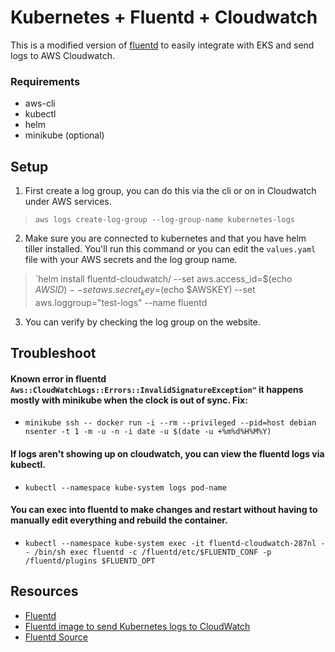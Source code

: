 # Kubernetes + Fluentd + Cloudwatch

This is a modified version of [fluentd](https://www.fluentd.org) to easily integrate with EKS and send logs to AWS Cloudwatch.

### Requirements

- aws-cli
- kubectl
- helm
- minikube (optional)

## Setup

1. First create a log group, you can do this via the cli or on in Cloudwatch under AWS services.

> `aws logs create-log-group --log-group-name kubernetes-logs`

2. Make sure you are connected to kubernetes and that you have helm tiller installed. You'll run this command or you can edit the `values.yaml` file with your AWS secrets and the log group name.

> `helm install fluentd-cloudwatch/ --set aws.access_id=$(echo $AWSID) --set aws.secret_key=$(echo $AWSKEY) --set aws.loggroup=\"test-logs\" --name fluentd


3. You can verify by checking the log group on the website.

## Troubleshoot

#### Known error in fluentd `Aws::CloudWatchLogs::Errors::InvalidSignatureException"` it happens mostly with minikube when the clock is out of sync. **Fix**: 

- `minikube ssh -- docker run -i --rm --privileged --pid=host debian nsenter -t 1 -m -u -n -i date -u $(date -u +%m%d%H%M%Y)`

#### If logs aren't showing up on cloudwatch, you can view the fluentd logs via kubectl.

- `kubectl --namespace kube-system logs pod-name`

#### You can exec into fluentd to make changes and restart without having to manually edit everything and rebuild the container.

-  `kubectl --namespace kube-system exec -it fluentd-cloudwatch-287nl -- /bin/sh
exec fluentd -c /fluentd/etc/$FLUENTD_CONF -p /fluentd/plugins $FLUENTD_OPT`

## Resources

- [Fluentd](https://github.com/fluent/fluentd-kubernetes-daemonset)
- [Fluentd image to send Kubernetes logs to CloudWatch](https://github.com/callstats-io/fluentd-kubernetes-cloudwatch)
- [Fluentd Source](https://github.com/fluent/fluentd-kubernetes-daemonset/tree/master/docker-image/v0.12/alpine-cloudwatch)
